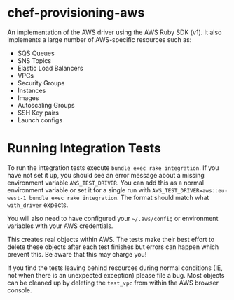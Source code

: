 # chef-provisioning-aws

An implementation of the AWS driver using the AWS Ruby SDK (v1).  It also implements a large number of AWS-specific resources such as:

* SQS Queues
* SNS Topics
* Elastic Load Balancers
* VPCs
* Security Groups
* Instances
* Images
* Autoscaling Groups
* SSH Key pairs
* Launch configs

# Running Integration Tests

To run the integration tests execute `bundle exec rake integration`.  If you have not set it up,
you should see an error message about a missing environment variable `AWS_TEST_DRIVER`.  You can add
this as a normal environment variable or set it for a single run with `AWS_TEST_DRIVER=aws::eu-west-1
bundle exec rake integration`.  The format should match what `with_driver` expects.

You will also need to have configured your `~/.aws/config` or environment variables with your
AWS credentials.

This creates real objects within AWS.  The tests make their best effort to delete these objects
after each test finishes but errors can happen which prevent this.  Be aware that this may charge
you!

If you find the tests leaving behind resources during normal conditions (IE, not when there is an
unexpected exception) please file a bug.  Most objects can be cleaned up by deleting the `test_vpc`
from within the AWS browser console.

